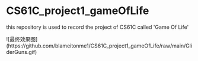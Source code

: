 # CS61C_project1_gameOfLife
<p>
  this repository is used to record the project of CS61C called 'Game Of Life'
</p>
![最终效果图](https://github.com/blameitonme1/CS61C_project1_gameOfLife/raw/main/GliderGuns.gif)

